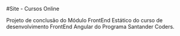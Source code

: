 #Site - Cursos Online

Projeto de conclusão do Módulo FrontEnd Estático do curso de desenvolvimento FrontEnd Angular do Programa Santander Coders.
